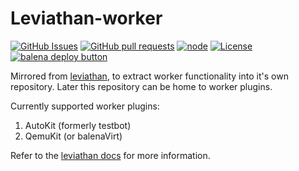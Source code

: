 # Leviathan-worker

[![GitHub Issues](https://img.shields.io/github/issues/balena-io/leviathan-worker.svg)](https://github.com/balena-io/leviathan-worker/issues)
[![GitHub pull requests](https://img.shields.io/github/issues-pr/balena-io/leviathan-worker.svg)](https://github.com/balena-io/leviathan-worker/pulls)
[![node](https://img.shields.io/badge/node-v12.0.0-green.svg)](https://nodejs.org/download/release/v12.0.0/)
[![License](https://img.shields.io/badge/license-APACHE%202.0-blue.svg)](https://opensource.org/licenses/Apache-2.0)  [![balena deploy button](https://www.balena.io/deploy.svg)](https://dashboard.balena-cloud.com/deploy?repoUrl=https://github.com/balena-os/leviathan-worker)

Mirrored from [leviathan](https://github.com/balena-os/leviathan/), to extract worker functionality into it's own repository. Later this repository can be home to worker plugins. 

Currently supported worker plugins: 

1. AutoKit (formerly testbot)
2. QemuKit (or balenaVirt)

Refer to the [leviathan docs](https://balena-os.github.io/leviathan) for more information.